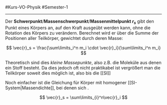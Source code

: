 #Kurs-VO-Physik #Semester-1

---

Der **Schwerpunkt**/**Massenschwerpunkt**/**Massenmittelpunkt $r_s$** gibt den Punkt eines Körpers an, auf den Kraft ausgeübt werden kann, ohne die Rotation des Körpers zu verändern. Berechnet wird er über die Summe der Positionen aller Teilkörper, gewichtet durch deren Masse:

$$
\vec{r}_s = \frac{\sum\limits_i^n m_i \cdot \vec{r}_i}{\sum\limits_i^n m_i}
$$

Theoretisch sind dies *kleine Massepunkte*, also z.B. die Moleküle aus denen ein Stoff besteht. Da dies jedoch oft nicht praktikabel ist vergrößert man die Teilkörper soweit dies möglich ist, also bis die [[SI]]

Noch einfacher ist die Gleichung für Körper mit homogener [[SI-System|Massendichte]], bei denen sich .

$$
\vec{r}_s = \sum\limits_{i}^n\vec{r}_i
$$